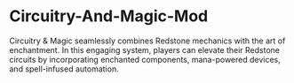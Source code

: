 # Circuitry-And-Magic-Mod
 Circuitry &amp; Magic seamlessly combines Redstone mechanics with the art of enchantment. In this engaging system, players can elevate their Redstone circuits by incorporating enchanted components, mana-powered devices, and spell-infused automation.
